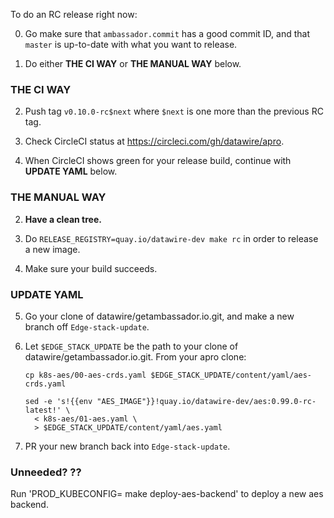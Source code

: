 To do an RC release right now:

0. Go make sure that `ambassador.commit` has a good commit ID, and that 
   `master` is up-to-date with what you want to release.

1. Do either **THE CI WAY** or **THE MANUAL WAY** below.

### THE CI WAY

2. Push tag `v0.10.0-rc$next` where `$next` is one more than the previous RC tag.

3. Check CircleCI status at https://circleci.com/gh/datawire/apro.

4. When CircleCI shows green for your release build, continue with **UPDATE YAML** below.

### THE MANUAL WAY

2. **Have a clean tree.**

3. Do `RELEASE_REGISTRY=quay.io/datawire-dev make rc` in order to release a new image.

4. Make sure your build succeeds.

### UPDATE YAML

5. Go your clone of datawire/getambassador.io.git, and make a new branch off `Edge-stack-update`.

6. Let `$EDGE_STACK_UPDATE` be the path to your clone of datawire/getambassador.io.git. From your apro clone:

    ```
    cp k8s-aes/00-aes-crds.yaml $EDGE_STACK_UPDATE/content/yaml/aes-crds.yaml

    sed -e 's!{{env "AES_IMAGE"}}!quay.io/datawire-dev/aes:0.99.0-rc-latest!' \
      < k8s-aes/01-aes.yaml \
      > $EDGE_STACK_UPDATE/content/yaml/aes.yaml
    ```

7. PR your new branch back into `Edge-stack-update`.

### Unneeded? ??

Run 'PROD_KUBECONFIG=<blah> make deploy-aes-backend' to deploy a new aes backend.
